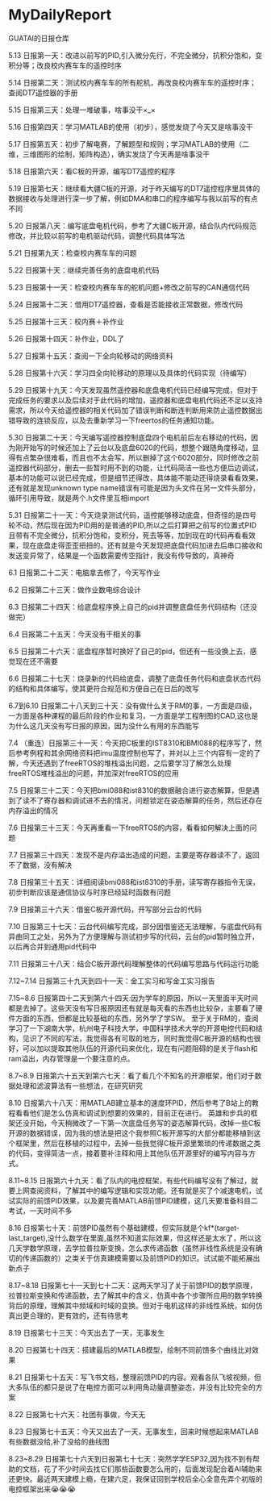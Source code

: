 # MyDailyReport
GUATAI的日报仓库

5.13
日报第一天：改进以前写的PID,引入微分先行，不完全微分，抗积分饱和，变积分等；改良校内赛车车的遥控时序

5.14
日报第二天：测试校内赛车车的所有舵机，再改良校内赛车车的遥控时序； 查阅DT7遥控器的手册

5.15
日报第三天：处理一堆破事，啥事没干×_×

5.16
日报第四天：学习MATLAB的使用（初步），感觉发烧了今天又是啥事没干

5.17
日报第五天：初步了解电赛，了解题型和规则；学习MATLAB的使用（二维，三维图形的绘制，矩阵构造），确实发烧了今天再是啥事没干

5.18
日报第六天：看C板的开源，编写DT7遥控的程序

5.19
日报第七天：继续看大疆C板的开源，对于昨天编写的DT7遥控程序里具体的数据接收与处理进行深一步了解，例如DMA和串口的程序编写与我以前写的有点不同

5.20
日报第八天：编写底盘电机代码，参考了大疆C板开源，结合队内代码规范修改，并比较以前写的电机驱动代码，调整代码具体写法

5.21
日报第九天：检查校内赛车车的问题

5.22
日报第十天：继续完善任务的底盘电机代码

5.23
日报第十一天：检查校内赛车车的舵机问题+修改之前写的CAN通信代码

5.24
日报第十二天：借用DT7遥控器，查看是否能接收正常数据，修改代码

5.25
日报第十三天：校内赛＋补作业

5.26
日报第十四天：补作业，DDL了

5.27
日报第十五天：查阅一下全向轮移动的网络资料

5.28
日报第十六天：学习四全向轮移动的原理以及具体的代码实现（待编写）

5.29
日报第十九天：今天发现虽然遥控器和底盘电机代码已经编写完成，但对于完成任务的要求以及后续对于此代码的增加，遥控器和底盘电机代码还不足以支持需求，所以今天给遥控器的相关代码加了错误判断和断连判断用来防止遥控数据出错导致的连锁反应，以及去重新学习一下freertos的任务通知功能。

5.30
日报第二十天：今天编写遥控器控制底盘四个电机前后左右移动的代码，因为刚开始写的时候还加上了云台以及底盘6020的代码，想整个跟随角度移动，显得有点繁杂很难看，而且也不太会写，所以删掉了这个6020部分，同时修改之前遥控器代码部分，删去一些暂时用不到的功能，让代码简洁一些也方便后边调试，基本的功能可以说已经完成，但是细节还得改，具体能不能动还得烧录看看效果，还有就是发现unknown type name错误有可能是因为头文件在另一文件头部分，循环引用导致，就是两个.h文件里互相import

5.31
日报第二十一天：今天烧录测试代码，遥控能够移动底盘，但奇怪的是四号轮不动，然后现在因为PID用的是普通的PID,所以之后打算把之前写的位置式PID且带有不完全微分，抗积分饱和，变积分，死去等等，加到现在的代码再看看效果，现在底盘走得歪歪扭扭的。还有就是今天发现把底盘代码加进去后串口接收和发送变异常了，结果是一个函数需要传空指针，我没有传导致的，真神奇

6.1
日报第二十二天：电脑拿去修了，今天写作业

6.2
日报第二十三天：做作业数电综合设计

6.3
日报第二十四天：给底盘程序换上自己的pid并调整底盘任务代码结构（还没做完）

6.4
日报第二十五天：今天没有干相关的事

6.5
日报第二十六天：底盘程序暂时换好了自己的pid，但还有一些没换上去，感觉现在还不需要

6.6
日报第二十七天：烧录新的代码给底盘，调整了底盘任务代码和底盘状态代码的结构和具体编写，使其更符合规范和方便自己在日后的改写

6.7到6.10
日报第二十八天到三十天：没有做什么关于RM的事，一方面是四级，一方面是各种课程的最后阶段的作业和复习，一方面是学工程制图的CAD,这也是为什么这几天没有写日报的原因，因为没什么有用的东西能写

7.4
（重连）日报第三十一天：今天把C板里的IST8310和BMI088的程序写了，然后参考例程和其余网络资料把imu温度控制也写了，并对以上三个内容有一定的了解，今天还遇到了freeRTOS的堆栈溢出问题，之后要学习了解怎么处理freeRTOS堆栈溢出的问题，并加深对freeRTOS的应用

7.5
日报第三十二天：今天把bmi088和ist8310的数据融合进行姿态解算，但是遇到了读不了寄存器和调试进不去的情况，问题锁定在姿态解算的任务，然后还存在内存溢出的情况

7.6
日报第三十三天：今天再重看一下freeRTOS的内容，看看如何解决上面的问题

7.7
日报第三十四天：发现不是内存溢出造成的问题，主要是寄存器读不了，返回不了数据，没有解决

7.8
日报第三十五天：详细阅读bmi088和ist8310的手册，读写寄存器指令无误，初步判断应该是通信协议与时序已经延时函数有问题

7.9
日报第三十六天：借鉴C板开源代码，开写部分云台的代码

7.10
日报第三十七天：云台代码编写完成，部分因借鉴还无法理解，与底盘代码有异曲同工之处，另外为了方便理解与测试初步写的代码，云台的pid暂时独立开，以后再合并到通用pid代码中

7.11
日报第三十八天：结合C板开源代码理解整体的代码编写思路与代码运行功能

7.12~7.14
日报第三十九天到四十一天：金工实习和写金工实习报告

7.15~8.6
日报第四十二天到第六十四天:因为学车的原因，所以一天里面半天时间都是去掉了。这些天没有写日报原因还有就是每天看的东西也比较杂，主要看了硬件方面的东西，但都是比较基础的东西，另外学了学SW。
至于关于RM的，查阅学习了一下湖南大学，杭州电子科技大学，中国科学技术大学的开源电控代码和结构，见识了不同的写法，我觉得各有可取的地方，同时我觉得C板开源的结构也很好，可以加以提取其他队伍的开源代码来优化，现在有问题阻碍的是关于flash和ram溢出，内存管理是一个要注意的点。

8.7~8.9
日报第六十五天到第六七天：看了看几个不知名的开源框架，他们对于数据处理和滤波算法有一些想法，在研究研究

8.10
日报第六十八天：用MATLAB建立基本的速度环PID，然后参考了B站上的教程看看他们是怎么仿真和调试到想要的效果的，目前正在进行。
英雄和步兵的框架还没开始，今天稍微改了一下第一次底盘任务写的姿态解算代码，改掉一些C板开源的数据错误，因为我的想法是把这个我参照C板开源写的大部分都能移植到这个框架里，然后在移植的过程中，去掉一些我觉得C板开源里繁琐的传递数据之类的代码，变得简洁一点，接着要补注释和用上其他队伍开源里好的编写内容与方式。

8.11~8.15
日报第六十九天：看了队内的电控框架，有些代码编写没有了解过，就要上网查阅资料，了解其中的编写逻辑和实现功能。还有就是买了个减速电机，试试实际的前馈PID效果，以及要完善MATLAB前馈PID建模，这几天要准备科目二考试，一天时间不多

8.16
日报第七十天：前馈PID虽然有个基础建模，但实际就是个kf*(target-last_target),没什么数学在里面,虽然不知道实际效果，但这样还是太水了，所以这几天学数学原理，去学拉普拉斯变换，怎么求传递函数（虽然非线性系统是没有确切的传递函数的）之类关于仿真建模需要以及前馈PID的知识。试试能不能拓展出新点子

8.17~8.18
日报第七十一天到七十二天：这两天学习了关于前馈PID的数学原理，拉普拉斯变换和传递函数，去了解其中的含义，仿真中各个步骤所应用的数学转换背后的原理，理解其中频域和时域的变换。但对于电机这样的非线性系统，如何仿真出更合理的，更有效的，还有待思考

8.19
日报第七十三天：今天出去了一天，无事发生

8.20
日报第七十四天：搭建最后的MATLAB模型，绘制不同前馈多个曲线比对效果

8.21
日报第七十五天：写飞书文档，整理前馈PID的内容。观看各队飞坡视频，但大多队伍的都只是说了在电控方面可以利用角动量调整姿态，并没有比较完全的方案

8.22
日报第七十六天：社团有事做，今天无

8.23
日报第七十五天：今天又出去了一天，无事发生，回来时候想起来MATLAB有些数据没给,补了没给的曲线图

8.23~8.29
日报第七十六天到日报第七十七天：突然学学ESP32,因为找不到有帮助的文档，花了不少时间去找它们那些函数要怎么用的，后面发现配合着AI辅助来还更快。最近两天建模上瘾，在建六足，我保证回到学校后全心全意先弄个初版的电控框架出来😭😭😭
